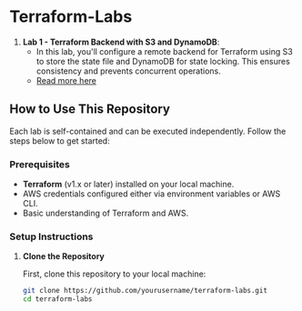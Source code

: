 # Terraform-Labs

1. **Lab 1 - Terraform Backend with S3 and DynamoDB**:
   - In this lab, you'll configure a remote backend for Terraform using S3 to store the state file and DynamoDB for state locking. This ensures consistency and prevents concurrent operations.
   - [Read more here](./lab1/README.md)


## How to Use This Repository

Each lab is self-contained and can be executed independently. Follow the steps below to get started:

### Prerequisites

- **Terraform** (v1.x or later) installed on your local machine.
- AWS credentials configured either via environment variables or AWS CLI.
- Basic understanding of Terraform and AWS.

### Setup Instructions

1. **Clone the Repository**

   First, clone this repository to your local machine:

   ```bash
   git clone https://github.com/yourusername/terraform-labs.git
   cd terraform-labs
